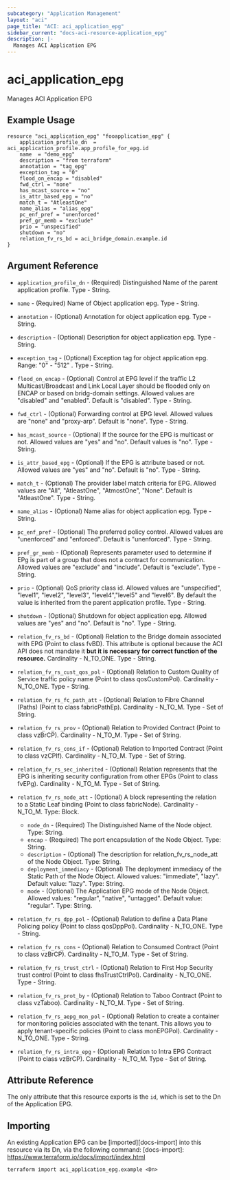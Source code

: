 ```yaml
---
subcategory: "Application Management"
layout: "aci"
page_title: "ACI: aci_application_epg"
sidebar_current: "docs-aci-resource-application_epg"
description: |-
  Manages ACI Application EPG
---
```


# aci_application_epg

Manages ACI Application EPG

## Example Usage

```hcl
resource "aci_application_epg" "fooapplication_epg" {
    application_profile_dn  = aci_application_profile.app_profile_for_epg.id
    name  = "demo_epg"
    description = "from terraform"
    annotation = "tag_epg"
    exception_tag = "0"
    flood_on_encap = "disabled"
    fwd_ctrl = "none"
    has_mcast_source = "no"
    is_attr_based_epg = "no"
    match_t = "AtleastOne"
    name_alias = "alias_epg"
    pc_enf_pref = "unenforced"
    pref_gr_memb = "exclude"
    prio = "unspecified"
    shutdown = "no"
    relation_fv_rs_bd = aci_bridge_domain.example.id
}
```

## Argument Reference ##
* `application_profile_dn` - (Required) Distinguished Name of the parent application profile. Type - String.
* `name` - (Required) Name of Object application epg. Type - String.
* `annotation` - (Optional) Annotation for object application epg. Type - String.
* `description` - (Optional) Description for object application epg. Type - String.
* `exception_tag` - (Optional) Exception tag for object application epg. Range: "0" - "512" . Type - String.
* `flood_on_encap` - (Optional) Control at EPG level if the traffic L2 Multicast/Broadcast and Link Local Layer should be flooded only on ENCAP or based on bridg-domain settings. Allowed values are "disabled" and "enabled". Default is "disabled". Type - String.
* `fwd_ctrl` - (Optional) Forwarding control at EPG level. Allowed values are "none" and "proxy-arp". Default is "none". Type - String.
* `has_mcast_source` - (Optional) If the source for the EPG is multicast or not. Allowed values are "yes" and "no". Default values is "no". Type - String.
* `is_attr_based_epg` - (Optional) If the EPG is attribute based or not. Allowed values are "yes" and "no". Default is "no". Type - String.
* `match_t` - (Optional) The provider label match criteria for EPG. Allowed values are "All", "AtleastOne", "AtmostOne", "None". Default is "AtleastOne". Type - String.
* `name_alias` - (Optional) Name alias for object application epg. Type - String.
* `pc_enf_pref` - (Optional) The preferred policy control. Allowed values are "unenforced" and "enforced". Default is "unenforced". Type - String.
* `pref_gr_memb` - (Optional) Represents parameter used to determine if EPg is part of a group that does not a contract for communication. Allowed values are "exclude" and "include". Default is "exclude". Type - String.
* `prio` - (Optional) QoS priority class id. Allowed values are "unspecified", "level1", "level2", "level3", "level4","level5" and "level6". By default the value is inherited from the parent application profile. Type - String.
* `shutdown` - (Optional) Shutdown for object application epg. Allowed values are "yes" and "no". Default is "no". Type - String.

* `relation_fv_rs_bd` - (Optional) Relation to the Bridge domain associated with EPG (Point to class fvBD). This attribute is optional because the ACI API does not mandate it **but it is necessary for correct function of the resource.** Cardinality - N_TO_ONE. Type - String.

* `relation_fv_rs_cust_qos_pol` - (Optional) Relation to Custom Quality of Service traffic policy name (Point to class qosCustomPol). Cardinality - N_TO_ONE. Type - String.
<!-- tenant -> policies -> protocol -> Custom QoS -->

* `relation_fv_rs_fc_path_att` - (Optional) Relation to Fibre Channel (Paths) (Point to class fabricPathEp). Cardinality - N_TO_M. Type - Set of String.

* `relation_fv_rs_prov` - (Optional) Relation to Provided Contract (Point to class vzBrCP). Cardinality - N_TO_M. Type - Set of String.

* `relation_fv_rs_cons_if` - (Optional) Relation to Imported Contract (Point to class vzCPIf). Cardinality - N_TO_M. Type - Set of String.

* `relation_fv_rs_sec_inherited` - (Optional) Relation represents that the EPG is inheriting security configuration from other EPGs (Point to class fvEPg). Cardinality - N_TO_M. Type - Set of String.

* `relation_fv_rs_node_att` - (Optional) A block representing the relation to a Static Leaf binding (Point to class fabricNode). Cardinality - N_TO_M. Type: Block.

  - `node_dn` - (Required) The Distinguished Name of the Node object. Type: String.
  - `encap` - (Required) The port encapsulation of the Node Object. Type: String.
  - `description` - (Optional) The description for relation_fv_rs_node_att of the Node Object. Type: String.
  - `deployment_immediacy` - (Optional) The deployment immediacy of the Static Path of the Node Object. Allowed values: "immediate", "lazy". Default value: "lazy". Type: String.
  - `mode` - (Optional) The Application EPG mode of the Node Object. Allowed values: "regular", "native", "untagged". Default value: "regular". Type: String.
<!-- tenant -> Application Profile -> EPG ->Static Leaf -->

* `relation_fv_rs_dpp_pol` - (Optional) Relation to define a Data Plane Policing policy (Point to class qosDppPol). Cardinality - N_TO_ONE. Type - String.
<!-- tenant -> policies -> protocol -> Data Plane Policing -->

* `relation_fv_rs_cons` - (Optional) Relation to Consumed Contract (Point to class vzBrCP). Cardinality - N_TO_M. Type - Set of String.

* `relation_fv_rs_trust_ctrl` - (Optional) Relation to First Hop Security trust control (Point to class fhsTrustCtrlPol). Cardinality - N_TO_ONE. Type - String.
<!-- tenant -> policies -> protocol -> First Hop Security -->

* `relation_fv_rs_prot_by` - (Optional) Relation to Taboo Contract (Point to class vzTaboo). Cardinality - N_TO_M. Type - Set of String.

* `relation_fv_rs_aepg_mon_pol` - (Optional) Relation to create a container for monitoring policies associated with the tenant. This allows you to apply tenant-specific policies (Point to class monEPGPol). Cardinality - N_TO_ONE. Type - String.
<!-- tenant -> policies -> Monitoring -->

* `relation_fv_rs_intra_epg` - (Optional) Relation to Intra EPG Contract (Point to class vzBrCP). Cardinality - N_TO_M. Type - Set of String.


## Attribute Reference

The only attribute that this resource exports is the `id`, which is set to the
Dn of the Application EPG.

## Importing

An existing Application EPG can be [imported][docs-import] into this resource via its Dn, via the following command:
[docs-import]: https://www.terraform.io/docs/import/index.html

```
terraform import aci_application_epg.example <Dn>
```
